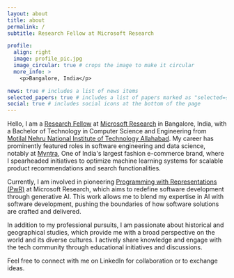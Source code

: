 ```yaml
---
layout: about
title: about
permalink: /
subtitle: Research Fellow at Microsoft Research

profile:
  align: right
  image: profile_pic.jpg
  image_circular: true # crops the image to make it circular
  more_info: >
    <p>Bangalore, India</p>

news: true # includes a list of news items
selected_papers: true # includes a list of papers marked as "selected={true}"
social: true # includes social icons at the bottom of the page
---
```


Hello, I am a [Research Fellow](https://www.microsoft.com/en-us/research/academic-program/research-fellows-program-at-microsoft-research-india/) at [Microsoft Research](https://www.microsoft.com/en-us/research/lab/microsoft-research-india/) in Bangalore, India, with a Bachelor of Technology in Computer Science and Engineering from [Motilal Nehru National Institute of Technology Allahabad](http://www.mnnit.ac.in/). My career has prominently featured roles in software engineering and data science, notably at [Myntra](https://en.wikipedia.org/wiki/Myntra), One of India's largest fashion e-commerce brand, where I spearheaded initiatives to optimize machine learning systems for scalable product recommendations and search functionalities.

Currently, I am involved in pioneering [Programming with Representations (PwR)](https://www.microsoft.com/en-us/research/project/pwr/) at Microsoft Research, which aims to redefine software development through generative AI. This work allows me to blend my expertise in AI with software development, pushing the boundaries of how software solutions are crafted and delivered.

In addition to my professional pursuits, I am passionate about historical and geographical studies, which provide me with a broad perspective on the world and its diverse cultures. I actively share knowledge and engage with the tech community through educational initiatives and discussions.

Feel free to connect with me on LinkedIn for collaboration or to exchange ideas.
